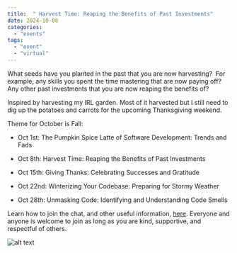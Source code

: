 ```yaml
---
title:  " Harvest Time: Reaping the Benefits of Past Investments"
date: 2024-10-08
categories: 
  - "events"
tags: 
  - "event"
  - "virtual"
---
```


What seeds have you planted in the past that you are now harvesting?  For example, any skills you spent the time mastering that are now paying off?  Any other past investments that you are now reaping the benefits of? 

Inspired by harvesting my IRL garden. Most of it harvested but I still need to dig up the potatoes and carrots for the upcoming Thanksgiving weekend.

Theme for October is Fall:

- Oct 1st: The Pumpkin Spice Latte of Software Development: Trends and Fads

- Oct 8th: Harvest Time: Reaping the Benefits of Past Investments

- Oct 15th: Giving Thanks: Celebrating Successes and Gratitude

- Oct 22nd: Winterizing Your Codebase: Preparing for Stormy Weather

- Oct 28th: Unmasking Code: Identifying and Understanding Code Smells

Learn how to join the chat, and other useful information, [here](https://weeklydevchat.com/). Everyone and anyone is welcome to join as long as you are kind, supportive, and respectful of others.

![alt text](images/Harvest.png)
